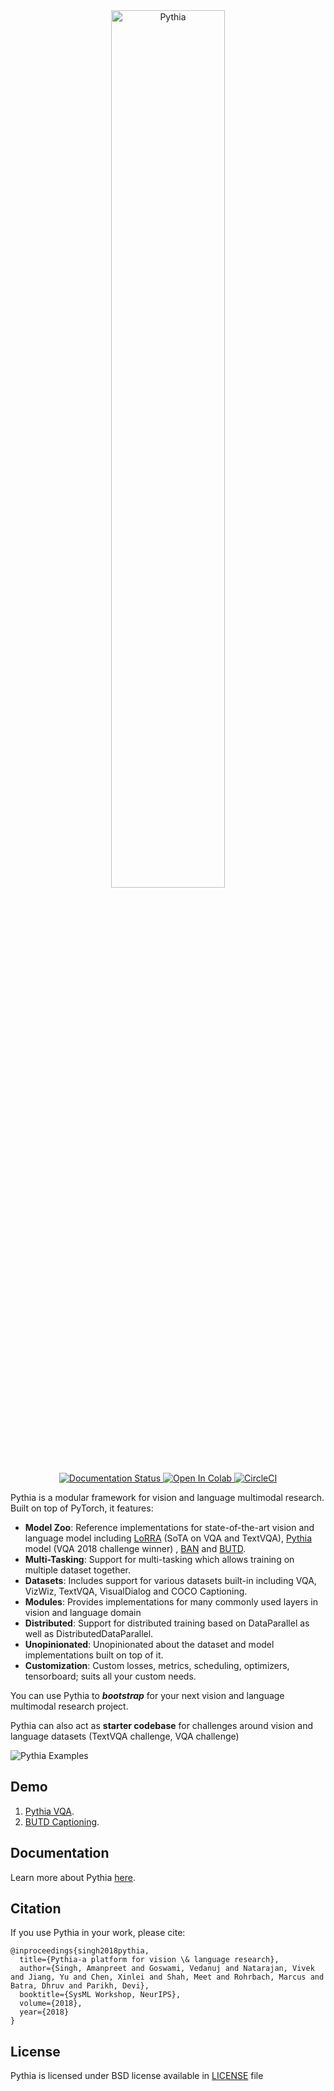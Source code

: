 <div align="center">
  <a href="https://readthedocs.org/projects/learnpythia/">
    <img width="60%" alt="Pythia" src="https://i.imgur.com/wPgp4N4.png"/>
  </a>
</div>

<div align="center">
  <a href="https://learnpythia.readthedocs.io/en/latest/?badge=latest">
  <img alt="Documentation Status" src="https://readthedocs.org/projects/learnpythia/badge/?version=latest"/>
  </a>
  <a href="https://colab.research.google.com/drive/1Z9fsh10rFtgWe4uy8nvU4mQmqdokdIRR">
  <img alt="Open In Colab" src="https://colab.research.google.com/assets/colab-badge.svg"/>
  </a>
  <a href="https://circleci.com/gh/facebookresearch/pythia">
  <img alt="CircleCI" src="https://circleci.com/gh/facebookresearch/pythia.svg?style=svg"/>
  </a>
</div>

Pythia is a modular framework for vision and language multimodal research. Built on top
of PyTorch, it features:

- **Model Zoo**: Reference implementations for state-of-the-art vision and language model including
[LoRRA](https://arxiv.org/abs/1904.08920) (SoTA on VQA and TextVQA),
[Pythia](https://arxiv.org/abs/1807.09956) model (VQA 2018 challenge winner) , [BAN](https://arxiv.org/abs/1805.07932) and [BUTD](https://arxiv.org/abs/1707.07998).
- **Multi-Tasking**: Support for multi-tasking which allows training on multiple dataset together.
- **Datasets**: Includes support for various datasets built-in including VQA, VizWiz, TextVQA, VisualDialog and COCO Captioning.
- **Modules**: Provides implementations for many commonly used layers in vision and language domain
- **Distributed**: Support for distributed training based on DataParallel as well as DistributedDataParallel.
- **Unopinionated**: Unopinionated about the dataset and model implementations built on top of it.
- **Customization**: Custom losses, metrics, scheduling, optimizers, tensorboard; suits all your custom needs.

You can use Pythia to **_bootstrap_** for your next vision and language multimodal research project.

Pythia can also act as **starter codebase** for challenges around vision and
language datasets (TextVQA challenge, VQA challenge)

![Pythia Examples](https://i.imgur.com/BP8sYnk.jpg)

## Demo

1. [Pythia VQA](https://colab.research.google.com/drive/1Z9fsh10rFtgWe4uy8nvU4mQmqdokdIRR).
2. [BUTD Captioning](https://colab.research.google.com/drive/1vzrxDYB0vxtuUy8KCaGxm--nDCJvyBSg).

## Documentation

Learn more about Pythia [here](https://learnpythia.readthedocs.io/en/latest/).

## Citation

If you use Pythia in your work, please cite:

```
@inproceedings{singh2018pythia,
  title={Pythia-a platform for vision \& language research},
  author={Singh, Amanpreet and Goswami, Vedanuj and Natarajan, Vivek and Jiang, Yu and Chen, Xinlei and Shah, Meet and Rohrbach, Marcus and Batra, Dhruv and Parikh, Devi},
  booktitle={SysML Workshop, NeurIPS},
  volume={2018},
  year={2018}
}
```

## License

Pythia is licensed under BSD license available in [LICENSE](LICENSE) file
